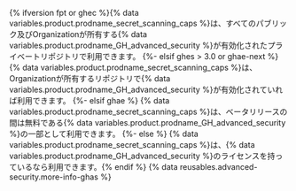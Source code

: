 {% ifversion fpt or ghec %}{% data variables.product.prodname_secret_scanning_caps %}は、すべてのパブリック及びOrganizationが所有する{% data variables.product.prodname_GH_advanced_security %}が有効化されたプライベートリポジトリで利用できます。
{%- elsif ghes > 3.0 or ghae-next %}{% data variables.product.prodname_secret_scanning_caps %}は、Organizationが所有するリポジトリで{% data variables.product.prodname_GH_advanced_security %}が有効化されていれば利用できます。
{%- elsif ghae %}
{% data variables.product.prodname_secret_scanning_caps %}は、ベータリリースの間は無料である{% data variables.product.prodname_GH_advanced_security %}の一部として利用できます。
{%- else %}
{% data variables.product.prodname_secret_scanning_caps %}は、{% data variables.product.prodname_GH_advanced_security %}のライセンスを持っているなら利用できます。{% endif %} {% data reusables.advanced-security.more-info-ghas %}
